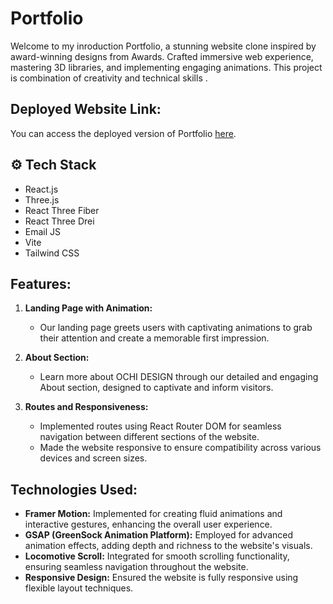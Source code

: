# Portfolio

Welcome to my inroduction Portfolio, a stunning website clone inspired by award-winning designs from Awards. Crafted immersive web experience, mastering 3D libraries, and implementing engaging animations. This project is combination of creativity and technical skills .
## Deployed Website Link:
You can access the deployed version of Portfolio [here](https://portfolio-pearl-theta-31.vercel.app/).

## <a name="tech-stack">⚙️ Tech Stack</a>

- React.js
- Three.js
- React Three Fiber
- React Three Drei
- Email JS
- Vite
- Tailwind CSS

## Features:

1. **Landing Page with Animation:**
   - Our landing page greets users with captivating animations to grab their attention and create a memorable first impression.

2. **About Section:**
   - Learn more about OCHI DESIGN through our detailed and engaging About section, designed to captivate and inform visitors.

3. **Routes and Responsiveness:**
   - Implemented routes using React Router DOM for seamless navigation between different sections of the website.
   - Made the website responsive to ensure compatibility across various devices and screen sizes.

## Technologies Used:

- **Framer Motion:** Implemented for creating fluid animations and interactive gestures, enhancing the overall user experience.
- **GSAP (GreenSock Animation Platform):** Employed for advanced animation effects, adding depth and richness to the website's visuals.
- **Locomotive Scroll:** Integrated for smooth scrolling functionality, ensuring seamless navigation throughout the website.
- **Responsive Design:** Ensured the website is fully responsive using  flexible layout techniques.






